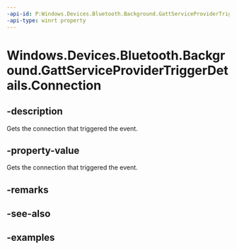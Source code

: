 ```yaml
---
-api-id: P:Windows.Devices.Bluetooth.Background.GattServiceProviderTriggerDetails.Connection
-api-type: winrt property
---
```


<!-- Property syntax.
public GattServiceProviderConnection Connection { get; }
-->

# Windows.Devices.Bluetooth.Background.GattServiceProviderTriggerDetails.Connection

## -description
Gets the connection that triggered the event.

## -property-value
Gets the connection that triggered the event.

## -remarks

## -see-also

## -examples

